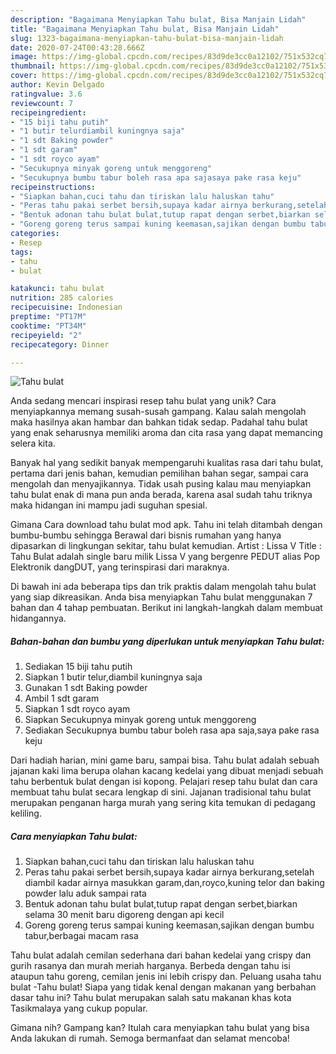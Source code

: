 ```yaml
---
description: "Bagaimana Menyiapkan Tahu bulat, Bisa Manjain Lidah"
title: "Bagaimana Menyiapkan Tahu bulat, Bisa Manjain Lidah"
slug: 1323-bagaimana-menyiapkan-tahu-bulat-bisa-manjain-lidah
date: 2020-07-24T00:43:28.666Z
image: https://img-global.cpcdn.com/recipes/83d9de3cc0a12102/751x532cq70/tahu-bulat-foto-resep-utama.jpg
thumbnail: https://img-global.cpcdn.com/recipes/83d9de3cc0a12102/751x532cq70/tahu-bulat-foto-resep-utama.jpg
cover: https://img-global.cpcdn.com/recipes/83d9de3cc0a12102/751x532cq70/tahu-bulat-foto-resep-utama.jpg
author: Kevin Delgado
ratingvalue: 3.6
reviewcount: 7
recipeingredient:
- "15 biji tahu putih"
- "1 butir telurdiambil kuningnya saja"
- "1 sdt Baking powder"
- "1 sdt garam"
- "1 sdt royco ayam"
- "Secukupnya minyak goreng untuk menggoreng"
- "Secukupnya bumbu tabur boleh rasa apa sajasaya pake rasa keju"
recipeinstructions:
- "Siapkan bahan,cuci tahu dan tiriskan lalu haluskan tahu"
- "Peras tahu pakai serbet bersih,supaya kadar airnya berkurang,setelah diambil kadar airnya masukkan garam,dan,royco,kuning telor dan baking powder lalu aduk sampai rata"
- "Bentuk adonan tahu bulat bulat,tutup rapat dengan serbet,biarkan selama 30 menit baru digoreng dengan api kecil"
- "Goreng goreng terus sampai kuning keemasan,sajikan dengan bumbu tabur,berbagai macam rasa"
categories:
- Resep
tags:
- tahu
- bulat

katakunci: tahu bulat 
nutrition: 285 calories
recipecuisine: Indonesian
preptime: "PT17M"
cooktime: "PT34M"
recipeyield: "2"
recipecategory: Dinner

---
```



![Tahu bulat](https://img-global.cpcdn.com/recipes/83d9de3cc0a12102/751x532cq70/tahu-bulat-foto-resep-utama.jpg)

Anda sedang mencari inspirasi resep tahu bulat yang unik? Cara menyiapkannya memang susah-susah gampang. Kalau salah mengolah maka hasilnya akan hambar dan bahkan tidak sedap. Padahal tahu bulat yang enak seharusnya memiliki aroma dan cita rasa yang dapat memancing selera kita.

Banyak hal yang sedikit banyak mempengaruhi kualitas rasa dari tahu bulat, pertama dari jenis bahan, kemudian pemilihan bahan segar, sampai cara mengolah dan menyajikannya. Tidak usah pusing kalau mau menyiapkan tahu bulat enak di mana pun anda berada, karena asal sudah tahu triknya maka hidangan ini mampu jadi suguhan spesial.

Gimana Cara download tahu bulat mod apk. Tahu ini telah ditambah dengan bumbu-bumbu sehingga Berawal dari bisnis rumahan yang hanya dipasarkan di lingkungan sekitar, tahu bulat kemudian. Artist : Lissa V Title : Tahu Bulat adalah single baru milik Lissa V yang bergenre PEDUT alias Pop Elektronik dangDUT, yang terinspirasi dari maraknya.


Di bawah ini ada beberapa tips dan trik praktis dalam mengolah tahu bulat yang siap dikreasikan. Anda bisa menyiapkan Tahu bulat menggunakan 7 bahan dan 4 tahap pembuatan. Berikut ini langkah-langkah dalam membuat hidangannya.

<!--inarticleads1-->

##### Bahan-bahan dan bumbu yang diperlukan untuk menyiapkan Tahu bulat:

1. Sediakan 15 biji tahu putih
1. Siapkan 1 butir telur,diambil kuningnya saja
1. Gunakan 1 sdt Baking powder
1. Ambil 1 sdt garam
1. Siapkan 1 sdt royco ayam
1. Siapkan Secukupnya minyak goreng untuk menggoreng
1. Sediakan Secukupnya bumbu tabur boleh rasa apa saja,saya pake rasa keju


Dari hadiah harian, mini game baru, sampai bisa. Tahu bulat adalah sebuah jajanan kaki lima berupa olahan kacang kedelai yang dibuat menjadi sebuah tahu berbentuk bulat dengan isi kopong. Pelajari resep tahu bulat dan cara membuat tahu bulat secara lengkap di sini. Jajanan tradisional tahu bulat merupakan penganan harga murah yang sering kita temukan di pedagang keliling. 

<!--inarticleads2-->

##### Cara menyiapkan Tahu bulat:

1. Siapkan bahan,cuci tahu dan tiriskan lalu haluskan tahu
1. Peras tahu pakai serbet bersih,supaya kadar airnya berkurang,setelah diambil kadar airnya masukkan garam,dan,royco,kuning telor dan baking powder lalu aduk sampai rata
1. Bentuk adonan tahu bulat bulat,tutup rapat dengan serbet,biarkan selama 30 menit baru digoreng dengan api kecil
1. Goreng goreng terus sampai kuning keemasan,sajikan dengan bumbu tabur,berbagai macam rasa


Tahu bulat adalah cemilan sederhana dari bahan kedelai yang crispy dan gurih rasanya dan murah meriah harganya. Berbeda dengan tahu isi ataupun tahu goreng, cemilan jenis ini lebih crispy dan. Peluang usaha tahu bulat -Tahu bulat! Siapa yang tidak kenal dengan makanan yang berbahan dasar tahu ini? Tahu bulat merupakan salah satu makanan khas kota Tasikmalaya yang cukup popular. 

Gimana nih? Gampang kan? Itulah cara menyiapkan tahu bulat yang bisa Anda lakukan di rumah. Semoga bermanfaat dan selamat mencoba!
